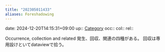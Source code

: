 ```yaml
---
title: "202305011433"
aliases: Foreshadowing
---
```


date: 2024-12-20T14:15:31+09:00
up:: [Category](202305011427.md)
occ::
col::
rel::

Occurrence, collection and related
発生、回収、関連の四種がある。
回収は専用設けといてdataviewで拾う。